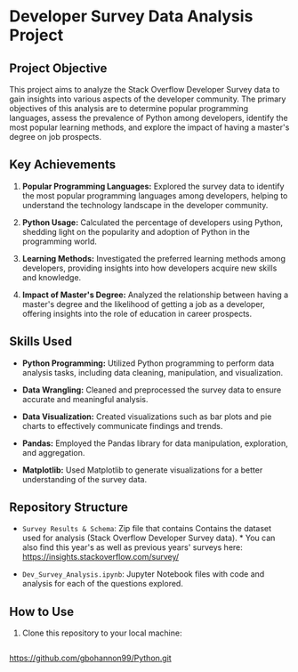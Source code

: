 # Developer Survey Data Analysis Project

## Project Objective

This project aims to analyze the Stack Overflow Developer Survey data to gain insights into various aspects of the developer community. The primary objectives of this analysis are to determine popular programming languages, assess the prevalence of Python among developers, identify the most popular learning methods, and explore the impact of having a master's degree on job prospects.

## Key Achievements

1. **Popular Programming Languages:** Explored the survey data to identify the most popular programming languages among developers, helping to understand the technology landscape in the developer community.

2. **Python Usage:** Calculated the percentage of developers using Python, shedding light on the popularity and adoption of Python in the programming world.

3. **Learning Methods:** Investigated the preferred learning methods among developers, providing insights into how developers acquire new skills and knowledge.

4. **Impact of Master's Degree:** Analyzed the relationship between having a master's degree and the likelihood of getting a job as a developer, offering insights into the role of education in career prospects.

## Skills Used

- **Python Programming:** Utilized Python programming to perform data analysis tasks, including data cleaning, manipulation, and visualization.

- **Data Wrangling:** Cleaned and preprocessed the survey data to ensure accurate and meaningful analysis.

- **Data Visualization:** Created visualizations such as bar plots and pie charts to effectively communicate findings and trends.

- **Pandas:** Employed the Pandas library for data manipulation, exploration, and aggregation.

- **Matplotlib:** Used Matplotlib to generate visualizations for a better understanding of the survey data.

## Repository Structure

- `Survey Results & Schema`: Zip file that contains Contains the dataset used for analysis (Stack Overflow Developer Survey data).
        * You can also find this year's as well as previous years' surveys here: https://insights.stackoverflow.com/survey/

- `Dev_Survey_Analysis.ipynb`: Jupyter Notebook files with code and analysis for each of the questions explored.

## How to Use

1. Clone this repository to your local machine:
   ```sh
https://github.com/gbohannon99/Python.git

